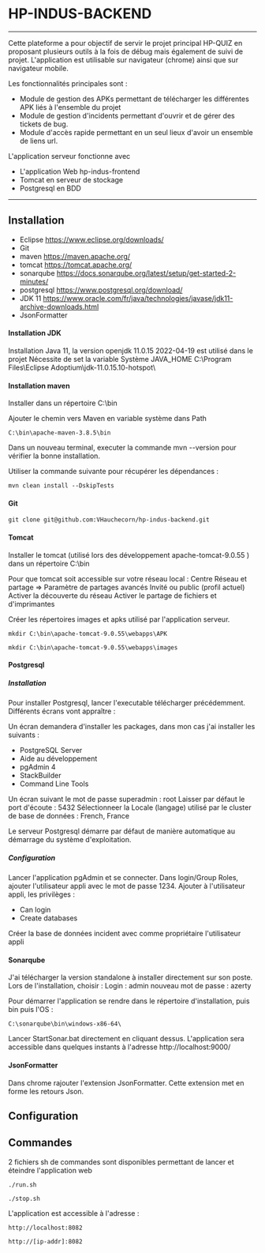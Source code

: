 # HP-INDUS-BACKEND

***

Cette plateforme a pour objectif de servir le projet principal HP-QUIZ en proposant plusieurs outils à la fois de débug mais également de suivi de projet. 
L'application est utilisable sur navigateur (chrome) ainsi que sur navigateur mobile.

Les fonctionnalités principales sont : 
* Module de gestion des APKs permettant de télécharger les différentes APK liés à l'ensemble du projet
* Module de gestion d'incidents permettant d'ouvrir et de gérer des tickets de bug.
* Module d'accès rapide permettant en un seul lieux d'avoir un ensemble de liens url.

L'application serveur fonctionne avec 
* L'application Web hp-indus-frontend 
* Tomcat en serveur de stockage
* Postgresql en BDD

***

## Installation

* Eclipse https://www.eclipse.org/downloads/
* Git
* maven https://maven.apache.org/
* tomcat https://tomcat.apache.org/
* sonarqube https://docs.sonarqube.org/latest/setup/get-started-2-minutes/
* postgresql https://www.postgresql.org/download/
* JDK 11 https://www.oracle.com/fr/java/technologies/javase/jdk11-archive-downloads.html
* JsonFormatter

#### Installation JDK 
Installation Java 11, la version openjdk 11.0.15 2022-04-19 est utilisé dans le projet
Nécessite de set la variable Système JAVA_HOME
C:\Program Files\Eclipse Adoptium\jdk-11.0.15.10-hotspot\

#### Installation maven

Installer dans un répertoire C:\bin 

Ajouter le chemin vers Maven en variable système dans Path
```
C:\bin\apache-maven-3.8.5\bin
```

Dans un nouveau terminal, executer la commande mvn --version pour vérifier la bonne installation.


Utiliser la commande suivante pour récupérer les dépendances :
```
mvn clean install --DskipTests
```


#### Git

```
git clone git@github.com:VHauchecorn/hp-indus-backend.git
```

#### Tomcat
Installer le tomcat (utilisé lors des développement apache-tomcat-9.0.55 ) dans un répertoire C:\bin 


Pour que tomcat soit accessible sur votre réseau local :
Centre Réseau et partage => Paramètre de partages avancés
Invité ou public (profil actuel)
	Activer la découverte du réseau
	Activer le partage de fichiers et d'imprimantes

Créer les répertoires images et apks utilisé par l'application serveur.
```
mkdir C:\bin\apache-tomcat-9.0.55\webapps\APK
```

```
mkdir C:\bin\apache-tomcat-9.0.55\webapps\images
```

#### Postgresql
##### Installation 
Pour installer Postgresql, lancer l'executable télécharger précédemment.
Différents écrans vont appraître : 

Un écran demandera d'installer les packages, dans mon cas j'ai installer les suivants : 
* PostgreSQL Server
* Aide au développement
* pgAdmin 4
* StackBuilder
* Command Line Tools

Un écran suivant le mot de passe superadmin : root
Laisser par défaut le port d'écoute : 5432
Sélectionneer la Locale (langage) utilisé par le cluster de base de données : French, France

Le serveur Postgresql démarre par défaut de manière automatique au démarrage du système d'exploitation.

##### Configuration 
Lancer l'application pgAdmin et se connecter.
Dans login/Group Roles, ajouter l'utilisateur appli avec le mot de passe 1234.
Ajouter à l'utilisateur appli, les privilèges : 
* Can login
* Create databases

Créer la base de données incident avec comme propriétaire l'utilisateur appli

#### Sonarqube 
J'ai télécharger la version standalone à installer directement sur son poste.
Lors de l'installation, choisir : 
Login : admin
nouveau mot de passe : azerty

Pour démarrer l'application se rendre dans le répertoire d'installation, puis bin puis l'OS : 
```
C:\sonarqube\bin\windows-x86-64\
```

Lancer StartSonar.bat directement en cliquant dessus.
L'application sera accessible dans quelques instants à l'adresse http://localhost:9000/

#### JsonFormatter

Dans chrome rajouter l'extension JsonFormatter.
Cette extension met en forme les retours Json.

## Configuration

## Commandes

2 fichiers sh de commandes sont disponibles permettant de lancer et éteindre l'application web
```
./run.sh
```

```
./stop.sh
```

L'application est accessible à l'adresse :
```
http://localhost:8082
```
```
http://[ip-addr]:8082
```